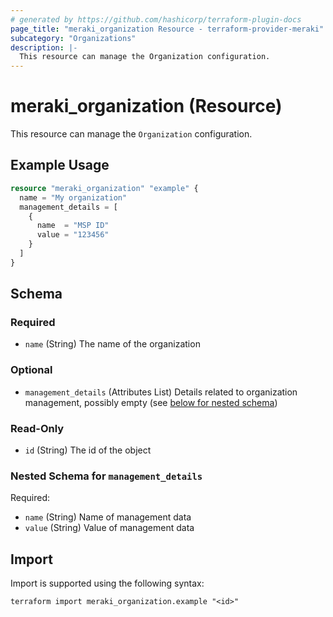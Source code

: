 ```yaml
---
# generated by https://github.com/hashicorp/terraform-plugin-docs
page_title: "meraki_organization Resource - terraform-provider-meraki"
subcategory: "Organizations"
description: |-
  This resource can manage the Organization configuration.
---
```


# meraki_organization (Resource)

This resource can manage the `Organization` configuration.

## Example Usage

```terraform
resource "meraki_organization" "example" {
  name = "My organization"
  management_details = [
    {
      name  = "MSP ID"
      value = "123456"
    }
  ]
}
```

<!-- schema generated by tfplugindocs -->
## Schema

### Required

- `name` (String) The name of the organization

### Optional

- `management_details` (Attributes List) Details related to organization management, possibly empty (see [below for nested schema](#nestedatt--management_details))

### Read-Only

- `id` (String) The id of the object

<a id="nestedatt--management_details"></a>
### Nested Schema for `management_details`

Required:

- `name` (String) Name of management data
- `value` (String) Value of management data

## Import

Import is supported using the following syntax:

```shell
terraform import meraki_organization.example "<id>"
```
